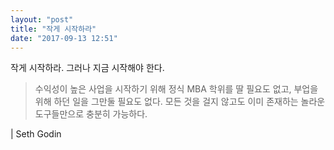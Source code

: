 ```yaml
---
layout: "post"
title: "작게 시작하라"
date: "2017-09-13 12:51"
---
```


<p class="message">
작게 시작하라. 그러나 지금 시작해야 한다.
</p>

> 수익성이 높은 사업을 시작하기 위해 정식 MBA 학위를 딸 필요도 없고, 부업을 위해 하던 일을 그만둘 필요도 없다. 모든 것을 걸지 않고도 이미 존재하는 놀라운 도구들만으로 충분히 가능하다.

| Seth Godin
